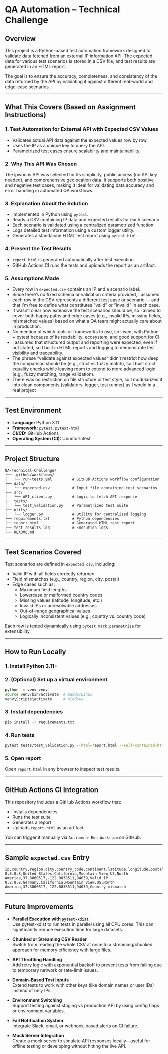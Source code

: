 
# QA Automation – Technical Challenge

## Overview
This project is a Python-based test automation framework designed to validate data fetched from an external IP information API. The expected data for various test scenarios is stored in a CSV file, and test results are generated in an HTML report.

The goal is to ensure the accuracy, completeness, and consistency of the data returned by the API by validating it against different real-world and edge-case scenarios.

---

## What This Covers (Based on Assignment Instructions)

### 1. Test Automation for External API with Expected CSV Values
- Validates actual API data against the expected values row by row.
- Uses the IP as a unique key to query the API.
- Parametrized test cases ensure scalability and maintainability.

### 2. Why This API Was Chosen

  The ipwho.is API was selected for its simplicity, public access (no API key needed), and comprehensive geolocation data. It supports both positive and negative test cases, making it ideal for validating data accuracy and error handling in automated QA workflows.

### 3. Explanation About the Solution
- Implemented in Python using `pytest`.
- Reads a CSV containing IP data and expected results for each scenario.
- Each scenario is validated using a centralized parametrized function.
- Logs detailed test information using a custom logger utility.
- Generates a standalone HTML test report using `pytest-html`.

### 4. Present the Test Results
- `report.html` is generated automatically after test execution.
- GitHub Actions CI runs the tests and uploads the report as an artifact.

### 5. Assumptions Made
- Every row in `expected.csv` contains an IP and a scenario label.
- Since there’s no fixed schema or validation criteria provided, I assumed each row in the CSV represents a different test case or scenario — and that I'm free to define what constitutes "valid" or "invalid" in each case.
- It wasn’t clear how extensive the test scenarios should be, so I aimed to cover both happy paths and edge cases (e.g.,    invalid IPs, missing fields, mismatched values) based on what a QA team might actually care about in production.
- No mention of which tools or frameworks to use, so I went with Python + pytest because of its readability, ecosystem, and good support for CI.
- I assumed that structured output and reporting were expected, even if not stated, so I built in HTML reports and logging to demonstrate test visibility and traceability.
- The phrase “validate against expected values” didn’t restrict how deep the comparison should be (e.g., strict vs fuzzy match), so I built strict equality checks while leaving room to extend to more advanced logic (e.g., fuzzy matching, range validation).
- There was no restriction on file structure or test style, so I modularized it into clean components (validators, logger, test runner) as I would in a real project

---

## Test Environment
- **Language:** Python 3.11
- **Framework:** `pytest`, `pytest-html`
- **CI/CD:** GitHub Actions
- **Operating System (CI):** Ubuntu-latest

---

## Project Structure
```
QA-Technical-Challenge/
├── .github/workflows/
│   └── run-tests.yml         # GitHub Actions workflow configuration
├── data/
│   └── expected.csv          # Input file containing test scenarios
├── src/
│   └── API_client.py         # Logic to fetch API response
├── tests/
│   └── test_validation.py    # Parametrized test suite
├── utils/
│   └── logger.py             # Utility for centralized logging
├── requirements.txt          # Python dependencies
├── report.html               # Generated HTML test report
├── test_results.log          # Execution logs
└── README.md
```

---

## Test Scenarios Covered
Test scenarios are defined in `expected.csv`, including:

- Valid IP with all fields correctly returned
- Field mismatches (e.g., country, region, city, postal)
- Edge cases such as:
  - Maximum field lengths
  - Lowercase or malformed country codes
  - Missing values (latitude, longitude, etc.)
  - Invalid IPs or unresolvable addresses
  - Out-of-range geographical values
  - Logically inconsistent values (e.g., country vs. country code)

Each row is tested dynamically using `pytest.mark.parametrize` for extensibility.

---

## How to Run Locally

### 1. Install Python 3.11+

### 2. (Optional) Set up a virtual environment
```bash
python -m venv venv
source venv/bin/activate  # macOS/Linux
venv\Scripts\activate     # Windows
```

### 3. Install dependencies
```bash
pip install -r requirements.txt
```

### 4. Run tests
```bash
pytest tests/test_validation.py --html=report.html --self-contained-html -v
```

### 5. Open report
Open `report.html` in any browser to inspect test results.

---

## GitHub Actions CI Integration
This repository includes a GitHub Actions workflow that:
- Installs dependencies
- Runs the test suite
- Generates a report
- Uploads `report.html` as an artifact

You can trigger it manually via `Actions > Run Workflow` on GitHub.

---

## Sample `expected.csv` Entry
```csv
ip,country,region,city,country_code,continent,latitude,longitude,postal,scenario
8.8.8.8,United States,California,Mountain View,US,North America,37.3860517,-122.0838511,94039,Valid IP
8.8.8.8,Germany,California,Mountain View,US,North America,37.3860517,-122.0838511,94039,Country mismatch
```

---

## Future Improvements

- **Parallel Execution with `pytest-xdist`**  
  Use pytest-xdist to run tests in parallel using all CPU cores. This can significantly reduce execution time for large datasets.

- **Chunked or Streaming CSV Reader**  
  Switch from reading the whole CSV at once to a streaming/chunked approach for memory efficiency with large files.

- **API Throttling Handling**  
  Add retry logic with exponential backoff to prevent tests from failing due to temporary network or rate-limit issues.

- **Domain-Based Test Inputs**  
  Extend tests to work with other keys (like domain names or user IDs) instead of only IPs.

- **Environment Switching**  
  Support testing against staging vs production API by using config flags or environment variables.

- **Fail Notification System**  
  Integrate Slack, email, or webhook-based alerts on CI failure.

- **Mock Server Integration**  
  Create a mock server to simulate API responses locally—useful for offline testing or developing without hitting the live API.



